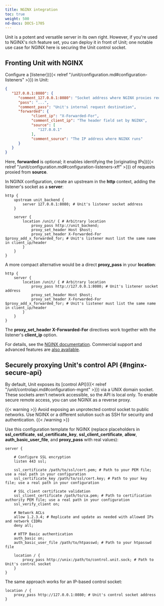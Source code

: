 ```yaml
---
title: NGINX integration
toc: true
weight: 500
nd-docs: DOCS-1705
---
```


Unit is a potent and versatile server in its own right. However, if you're
used to NGINX's rich feature set, you can deploy it in front of Unit; one
notable use case for NGINX here is securing the Unit control socket.

## Fronting Unit with NGINX

Configure a [listener]({{< relref "/unit/configuration.md#configuration-listeners" >}}) in Unit:

```json
{
   "127.0.0.1:8080": {
      "comment_127.0.0.1:8080": "Socket address where NGINX proxies requests",
      "pass": "...",
      "comment_pass": "Unit's internal request destination",
      "forwarded": {
            "client_ip": "X-Forwarded-For",
            "comment_client_ip": "The header field set by NGINX",
            "source": [
               "127.0.0.1"
            ],
            "comment_source": "The IP address where NGINX runs"
      }
   }
}
```

Here, **forwarded** is optional; it enables identifying the
[originating IPs]({{< relref "/unit/configuration.md#configuration-listeners-xff" >}})
of requests proxied from **source**.

In NGINX configuration, create an upstream in the **http** context, adding
the listener's socket as a **server**:

```nginx
http {
    upstream unit_backend {
        server 127.0.0.1:8080; # Unit's listener socket address
    }

    server {
        location /unit/ { # Arbitrary location
            proxy_pass http://unit_backend;
            proxy_set_header Host $host;
            proxy_set_header X-Forwarded-For $proxy_add_x_forwarded_for; # Unit's listener must list the same name in client_ip/header
        }
    }
}
```

A more compact alternative would be a direct **proxy_pass** in your
**location**:

```nginx
http {
    server {
        location /unit/ { # Arbitrary location
            proxy_pass http://127.0.0.1:8080; # Unit's listener socket address
            proxy_set_header Host $host;
            proxy_set_header X-Forwarded-For $proxy_add_x_forwarded_for; # Unit's listener must list the same name in client_ip/header
        }
    }
}
```

The **proxy_set_header X-Forwarded-For** directives work together with the
listener's **client_ip** option.

For details, see the [NGINX documentation](https://nginx.org). Commercial
support and advanced features are [also available](https://www.nginx.com).

## Securely proxying Unit's control API {#nginx-secure-api}

By default, Unit exposes its
[control API]({{< relref "/unit/controlapi.md#configuration-mgmt" >}})
via a UNIX domain socket. These sockets aren't network accessible, so the API is
local only. To enable secure remote access, you can use NGINX as a reverse proxy.

{{< warning >}}
Avoid exposing an unprotected control socket to public networks. Use NGINX
or a different solution such as SSH for security and authentication.
{{< /warning >}}

Use this configuration template for NGINX (replace placeholders in
**ssl_certificate**, **ssl_certificate_key**,
**ssl_client_certificate**, **allow**, **auth_basic_user_file**,
and **proxy_pass** with real values):

```nginx
server {

    # Configure SSL encryption
    listen 443 ssl;

    ssl_certificate /path/to/ssl/cert.pem; # Path to your PEM file; use a real path in your configuration
    ssl_certificate_key /path/to/ssl/cert.key; # Path to your key file; use a real path in your configuration

    # SSL client certificate validation
    ssl_client_certificate /path/to/ca.pem; # Path to certification authority PEM file; use a real path in your configuration
    ssl_verify_client on;

    # Network ACLs
    allow 1.2.3.4; # Replicate and update as needed with allowed IPs and network CIDRs
    deny all;

    # HTTP Basic authentication
    auth_basic on;
    auth_basic_user_file /path/to/htpasswd; # Path to your htpasswd file

    location / {
        proxy_pass http://unix:/path/to/control.unit.sock; # Path to Unit's control socket
    }
}
```

The same approach works for an IP-based control socket:

```nginx
location / {
    proxy_pass http://127.0.0.1:8080; # Unit's control socket address
}
```
